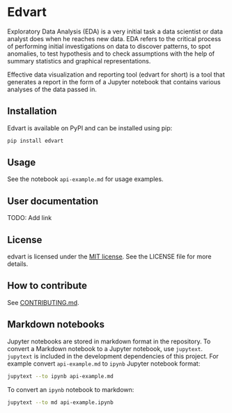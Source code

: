 # Edvart

Exploratory Data Analysis (EDA) is a very initial task a data scientist
or data analyst does when he reaches new data.
EDA refers to the critical process of performing
initial investigations on data to discover patterns, to spot
anomalies, to test hypothesis and to check assumptions with the help
of summary statistics and graphical representations.

Effective data visualization and reporting tool (edvart for short) is a tool that
generates a report in the form of a Jupyter notebook that contains various
analyses of the data passed in.

## Installation
Edvart is available on PyPI and can be installed using pip:
```bash
pip install edvart
```

## Usage
See the notebook `api-example.md` for usage examples.

## User documentation

TODO: Add link

## License
edvart is licensed under the [MIT license](https://opensource.org/license/mit/). See the LICENSE file for more details.

## How to contribute
See [CONTRIBUTING.md](CONTRIBUTING.md).

## Markdown notebooks
Jupyter notebooks are stored in markdown format in the repository. To convert a Markdown notebook to a Jupyter notebook, use `jupytext`. `jupytext` is included in the development dependencies of this project.
For example convert `api-example.md` to `ipynb` Jupyter notebook format:
```bash
jupytext --to ipynb api-example.md
```

To convert an `ipynb` notebook to markdown:
```bash
jupytext --to md api-example.ipynb
```
